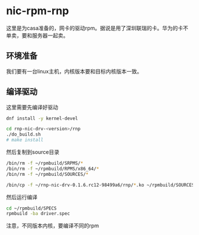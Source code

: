 # nic-rpm-rnp

这里是为casa准备的，网卡的驱动rpm。据说是用了深圳联瑞的卡。华为的卡不单卖，要和服务器一起卖。

## 环境准备

我们要有一台linux主机，内核版本要和目标内核版本一致。

## 编译驱动

这里需要先编译好驱动
```bash
dnf install -y kernel-devel

cd rnp-nic-drv-<version>/rnp
./do_build.sh
# make install

```
然后复制到source目录
```bash
/bin/rm -f ~/rpmbuild/SRPMS/*
/bin/rm -f ~/rpmbuild/RPMS/x86_64/*
/bin/rm -f ~/rpmbuild/SOURCES/*

/bin/cp -f ~/rnp-nic-drv-0.1.6.rc12-98499a6/rnp/*.ko ~/rpmbuild/SOURCES/
```
然后运行编译
```bash
cd ~/rpmbuild/SPECS
rpmbuild -ba driver.spec
```

注意，不同版本内核，要编译不同的rpm